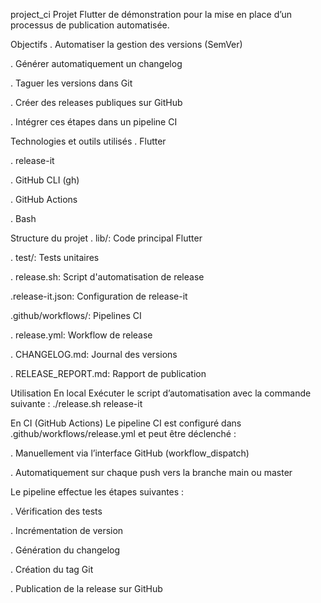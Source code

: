 project_ci
Projet Flutter de démonstration pour la mise en place d’un processus de publication automatisée.

Objectifs
 . Automatiser la gestion des versions (SemVer)

. Générer automatiquement un changelog

. Taguer les versions dans Git

. Créer des releases publiques sur GitHub

. Intégrer ces étapes dans un pipeline CI

Technologies et outils utilisés
. Flutter

. release-it

. GitHub CLI (gh)

. GitHub Actions

. Bash

Structure du projet
. lib/: Code principal Flutter

. test/: Tests unitaires

. release.sh: Script d'automatisation de release

.release-it.json: Configuration de release-it

.github/workflows/: Pipelines CI

. release.yml: Workflow de release

. CHANGELOG.md: Journal des versions

. RELEASE_REPORT.md: Rapport de publication

Utilisation
En local
Exécuter le script d’automatisation avec la commande suivante :
./release.sh release-it

En CI (GitHub Actions)
Le pipeline CI est configuré dans .github/workflows/release.yml et peut être déclenché :

. Manuellement via l’interface GitHub (workflow_dispatch)

. Automatiquement sur chaque push vers la branche main ou master

Le pipeline effectue les étapes suivantes :

. Vérification des tests

. Incrémentation de version

. Génération du changelog

. Création du tag Git

. Publication de la release sur GitHub